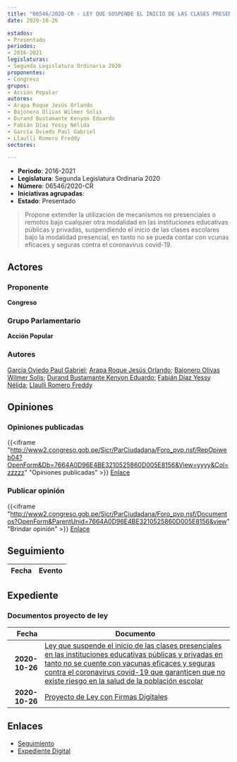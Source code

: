 ```yaml
---
title: "06546/2020-CR - LEY QUE SUSPENDE EL INICIO DE LAS CLASES PRESENCIALES EN LAS INSTITUCIONES EDUCATIVAS PÚBLICAS Y PRIVADAS EN TANTO NO SE CUENTE CON VACUNAS EFICACES Y SEGURAS CONTRA EL CORONAVIRUS COVID-19 QUE GARANTICEN QUE NO EXIASTE RIESGO EN LA SALUD DE LA POBLACIÓN ESCOLAR"
date: 2020-10-26

estados:
- Presentado
periodos:
- 2016-2021
legislaturas:
- Segunda Legislatura Ordinaria 2020
proponentes:
- Congreso
grupos:
- Acción Popular
autores:
- Arapa Roque Jesús Orlando
- Bajonero Olivas Wilmer Solis
- Durand Bustamante Kenyon Eduardo
- Fabián Díaz Yessy Nélida
- García Oviedo Paul Gabriel
- Llaulli Romero Freddy
sectores:

---
```

- **Periodo**: 2016-2021
- **Legislatura**: Segunda Legislatura Ordinaria 2020
- **Número**: 06546/2020-CR
- **Iniciativas agrupadas**: 
- **Estado**: Presentado

> Propone extender la utilización de mecanismos no presenciales o remotos bajo cualquier otra modalidad en las instituciones educativas públicas y privadas, suspendiendo el inicio de las clases escolares bajo la modalidad presencial, en tanto no se pueda contar con vcunas eficaces y seguras contra el coronavirus covid-19.


## Actores

### Proponente

**Congreso**

### Grupo Parlamentario

**Acción Popular**

### Autores

[García Oviedo Paul Gabriel](mailto:mailto:pgarcia@congreso.gob.pe); [Arapa Roque Jesús Orlando](mailto:mailto:jarapa@congreso.gob.pe); [Bajonero Olivas Wilmer Solis](mailto:mailto:wbajonero@congreso.gob.pe); [Durand Bustamante Kenyon Eduardo](mailto:mailto:kdurand@congreso.gob.pe); [Fabián Díaz Yessy Nélida](mailto:mailto:yfabian@congreso.gob.pe); [Llaulli Romero Freddy](mailto:mailto:fllaulli@congreso.gob.pe)

## Opiniones

### Opiniones publicadas

{{<iframe "http://www2.congreso.gob.pe/Sicr/ParCiudadana/Foro_pvp.nsf/RepOpiweb04?OpenForm&Db=7664A0D96E4BE3210525860D005E8156&View=yyyy&Col=zzzzz" "Opiniones publicadas" >}}
[Enlace](http://www2.congreso.gob.pe/Sicr/ParCiudadana/Foro_pvp.nsf/RepOpiweb04?OpenForm&Db=7664A0D96E4BE3210525860D005E8156&View=yyyy&Col=zzzzz)

### Publicar opinión

{{<iframe "http://www2.congreso.gob.pe/Sicr/ParCiudadana/Foro_pvp.nsf/Documentos?OpenForm&ParentUnid=7664A0D96E4BE3210525860D005E8156&view" "Brindar opinión" >}}
[Enlace](http://www2.congreso.gob.pe/Sicr/ParCiudadana/Foro_pvp.nsf/Documentos?OpenForm&ParentUnid=7664A0D96E4BE3210525860D005E8156&view)


## Seguimiento

| Fecha | Evento |
|------:|--------|


## Expediente

### Documentos proyecto de ley

| Fecha | Documento |
|------:|-----------|
| **2020-10-26** | [Ley que suspende el inicio de las clases presenciales en las instituciones educativas públicas y privadas en tanto no se cuente con vacunas eficaces y seguras contra el coronavirus covid-19 que garanticen que no existe riesgo en la salud de la población escolar](http://www.leyes.congreso.gob.pe/Documentos/2016_2021/Proyectos_de_Ley_y_de_Resoluciones_Legislativas/PL06546-20201026.pdf) |
| **2020-10-26** | [Proyecto de Ley con Firmas Digitales](http://www.leyes.congreso.gob.pe/Documentos/2016_2021/Proyectos_de_Ley_y_de_Resoluciones_Legislativas/Proyectos_Firmas_digitales/PL06546.pdf) |

## Enlaces

- [Seguimiento](http://www2.congreso.gob.pe/Sicr/TraDocEstProc/CLProLey2016.nsf/f7fff46988ca05b1052578e100829cc7/af796afbe83075860525860d00747d7b?OpenDocument)
- [Expediente Digital](http://www2.congreso.gob.pe/Sicr/TraDocEstProc/Expvirt_2011.nsf/visbusqptramdoc1621/06546?opendocument)


